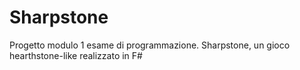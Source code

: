 # Sharpstone
Progetto modulo 1 esame di programmazione. Sharpstone, un gioco hearthstone-like realizzato in F#
